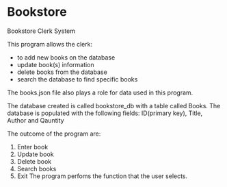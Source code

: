 # Bookstore

Bookstore Clerk System

This program allows the clerk: 
 * to add new books on the database
 * update book(s) information
 * delete books from the database
 * search the database to find specific books
 

The books.json file also plays a role for data used in this program. 
 
The database created is called bookstore_db with a table called Books.
The database is populated with the following fields: ID(primary key), Title, Author and Qauntity

The outcome of the program are:
1. Enter book
2. Update book
3. Delete book
4. Search books
0. Exit
The program perfoms the function that the user selects.
